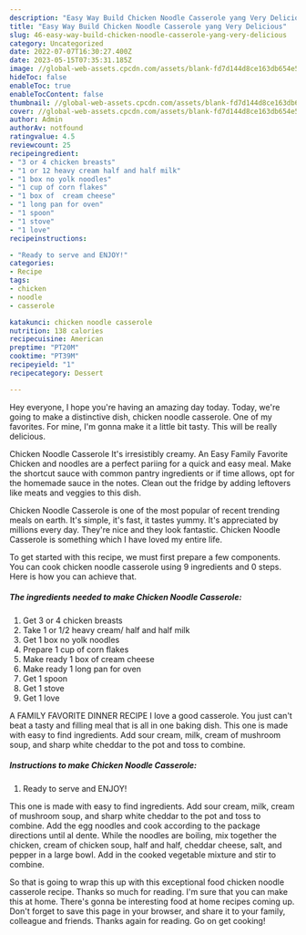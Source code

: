 ```yaml
---
description: "Easy Way Build Chicken Noodle Casserole yang Very Delicious"
title: "Easy Way Build Chicken Noodle Casserole yang Very Delicious"
slug: 46-easy-way-build-chicken-noodle-casserole-yang-very-delicious
category: Uncategorized
date: 2022-07-07T16:30:27.400Z
date: 2023-05-15T07:35:31.185Z
image: //global-web-assets.cpcdn.com/assets/blank-fd7d144d8ce163db654e5a02c40b08a2775adb7897d16e4062681dc7e1b2800f.png
hideToc: false
enableToc: true
enableTocContent: false
thumbnail: //global-web-assets.cpcdn.com/assets/blank-fd7d144d8ce163db654e5a02c40b08a2775adb7897d16e4062681dc7e1b2800f.png
cover: //global-web-assets.cpcdn.com/assets/blank-fd7d144d8ce163db654e5a02c40b08a2775adb7897d16e4062681dc7e1b2800f.png
author: Admin
authorAv: notfound
ratingvalue: 4.5
reviewcount: 25
recipeingredient:
- "3 or 4 chicken breasts"
- "1 or 12 heavy cream half and half milk"
- "1 box no yolk noodles"
- "1 cup of corn flakes"
- "1 box of  cream cheese"
- "1 long pan for oven"
- "1 spoon"
- "1 stove"
- "1 love"
recipeinstructions:

- "Ready to serve and ENJOY!"
categories:
- Recipe
tags:
- chicken
- noodle
- casserole

katakunci: chicken noodle casserole 
nutrition: 138 calories
recipecuisine: American
preptime: "PT20M"
cooktime: "PT39M"
recipeyield: "1"
recipecategory: Dessert

---
```



Hey everyone, I hope you're having an amazing day today. Today, we're going to make a distinctive dish, chicken noodle casserole. One of my favorites. For mine, I'm gonna make it a little bit tasty. This will be really delicious.

Chicken Noodle Casserole It&#39;s irresistibly creamy. An Easy Family Favorite Chicken and noodles are a perfect pariing for a quick and easy meal. Make the shortcut sauce with common pantry ingredients or if time allows, opt for the homemade sauce in the notes. Clean out the fridge by adding leftovers like meats and veggies to this dish.

Chicken Noodle Casserole is one of the most popular of recent trending meals on earth. It's simple, it's fast, it tastes yummy. It's appreciated by millions every day. They're nice and they look fantastic. Chicken Noodle Casserole is something which I have loved my entire life.


To get started with this recipe, we must first prepare a few components. You can cook chicken noodle casserole using 9 ingredients and 0 steps. Here is how you can achieve that.

<!--inarticleads1-->

##### The ingredients needed to make Chicken Noodle Casserole:

1. Get 3 or 4 chicken breasts
1. Take 1 or 1/2 heavy cream/ half and half milk
1. Get 1 box no yolk noodles
1. Prepare 1 cup of corn flakes
1. Make ready 1 box of  cream cheese
1. Make ready 1 long pan for oven
1. Get 1 spoon
1. Get 1 stove
1. Get 1 love


A FAMILY FAVORITE DINNER RECIPE I love a good casserole. You just can&#39;t beat a tasty and filling meal that is all in one baking dish. This one is made with easy to find ingredients. Add sour cream, milk, cream of mushroom soup, and sharp white cheddar to the pot and toss to combine. 

<!--inarticleads2-->

##### Instructions to make Chicken Noodle Casserole:


1. Ready to serve and ENJOY!

This one is made with easy to find ingredients. Add sour cream, milk, cream of mushroom soup, and sharp white cheddar to the pot and toss to combine. Add the egg noodles and cook according to the package directions until al dente. While the noodles are boiling, mix together the chicken, cream of chicken soup, half and half, cheddar cheese, salt, and pepper in a large bowl. Add in the cooked vegetable mixture and stir to combine. 

So that is going to wrap this up with this exceptional food chicken noodle casserole recipe. Thanks so much for reading. I'm sure that you can make this at home. There's gonna be interesting food at home recipes coming up. Don't forget to save this page in your browser, and share it to your family, colleague and friends. Thanks again for reading. Go on get cooking!
